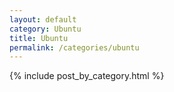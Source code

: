 ```yaml
---
layout: default
category: Ubuntu
title: Ubuntu
permalink: /categories/ubuntu
---
```


{% include post_by_category.html %}